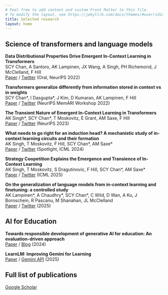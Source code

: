 ```yaml
---
# Feel free to add content and custom Front Matter to this file.
# To modify the layout, see https://jekyllrb.com/docs/themes/#overriding-theme-defaults
title: Selected research
layout: home
---
```


## **Science of transformers and language models**
**Data Distributional Properties Drive Emergent In-Context Learning in Transformers**\
SCY Chan, A Santoro, AK Lampinen, JX Wang, A Singh, PH Richemond, J McClelland, F Hill\
[Paper](https://proceedings.neurips.cc/paper_files/paper/2022/hash/77c6ccacfd9962e2307fc64680fc5ace-Abstract-Conference.html) / 
[Twitter](https://x.com/scychan_brains/status/1526514761579614209)
(Oral, NeurIPS 2022)

**Transformers generalize differently from information stored in context vs in weights**\
SCY Chan\*, I Dasgupta\*, J Kim, D Kumaran, AK Lampinen, F Hill\
[Paper](https://arxiv.org/abs/2210.05675) /
[Twitter](https://x.com/scychan_brains/status/1580563395891597312)
(NeurIPS MemARI Workshop 2022)

<!--
**Can language models learn from explanations in context?**\
AK Lampinen, I Dasgupta, SCY Chan, K Matthewson, MH Tessler, A Creswell, JL McClelland, JX Wang, F Hill\
[Paper](https://arxiv.org/abs/2204.02329) / 
[Twitter](https://x.com/AndrewLampinen/status/1511506189598699525)
(EMNLP 2022)
-->

**The Transient Nature of Emergent In-Context Learning in Transformers**\
AK Singh\*, SCY Chan\*, T Moskovitz, E Grant, AM Saxe, F Hill\
[Paper](https://proceedings.neurips.cc/paper_files/paper/2023/hash/58692a1701314e09cbd7a5f5f3871cc9-Abstract-Conference.html) /
[Twitter](https://x.com/scychan_brains/status/1724625347160027605)
(NeurIPS 2023)

**What needs to go right for an induction head? A mechanistic study of in-context learning circuits and their formation**\
AK Singh, T Moskovitz, F Hill, SCY Chan\*, AM Saxe\*\
[Paper](https://arxiv.org/abs/2404.07129) /
[Twitter](https://x.com/Aaditya6284/status/1778442926688813421)
(Spotlight, ICML 2024)

<!--
**Language models, like humans, show content effects on reasoning tasks**\
AK Lampinen\*, I Dasgupta\*, SCY Chan, HR Sheahan, A Creswell, D Kumaran, JL McClelland, F Hill\
[Paper](https://academic.oup.com/pnasnexus/article/3/7/pgae233/7712372) /
[Twitter](https://x.com/scychan_brains/status/1719495812806594754)
(PNAS Nexus, 2024)
-->

**Strategy Coopetition Explains the Emergence and Transience of In-Context Learning**\
AK Singh, T Moskovitz, S Dragutinovic, F Hill, SCY Chan\*, AM Saxe\*\
[Paper](https://arxiv.org/abs/2503.05631) /
[Twitter](https://x.com/scychan_brains/status/1899251714471178744)
(ICML 2025)

**On the generalization of language models from in-context learning and finetuning: a controlled study**\
AK Lampinen\*, A Chaudhry\*, SCY Chan\*, C Wild, D Wan, A Ku, J Bornschein, R Pascanu, M Shanahan, JL McClelland\
[Paper](https://arxiv.org/abs/2505.00661) / 
[Twitter](https://x.com/scychan_brains/status/1918360948089454733)
(2025)


## **AI for Education**

**Towards responsible development of generative AI for education: An evaluation-driven approach**\
[Paper](https://arxiv.org/abs/2407.12687) /
[Blog](https://blog.google/outreach-initiatives/education/google-learnlm-gemini-generative-ai/)
(2024)

**LearnLM: Improving Gemini for Learning**\
[Paper](https://arxiv.org/abs/2412.16429) /
[Gemini API](https://ai.google.dev/gemini-api/docs/learnlm)
(2025)

## **Full list of publications**

[Google Scholar](http://scholar.google.com/citations?user=bXOt49QAAAAJ)